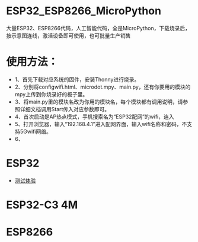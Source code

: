 # ESP32_ESP8266_MicroPython
大量ESP32、ESP8266代码，人工智能代码，全是MicroPython，下载烧录后，按示意图连线，激活设备即可使用，也可批量生产销售

# 使用方法：
- 1、首先下载对应系统的固件，安装Thonny进行烧录。
- 2、分别将configwifi.html、microdot.mpy、main.py，还有你要用的模块的mpy上传到你烧录好的板子里。
- 3、将main.py里的模块名改为你用的模块名，每个模块都有调用说明，请参照详细文档调用Start传入对应参数即可。
- 4、首次启动是AP热点模式，手机搜索名为“ESP32配网”的wifi，连入
- 5、打开浏览器，输入“192.168.4.1”进入配网界面，输入wifi名称和密码，不支持5Gwifi网络。
- 6、

# ESP32
- [测试体验](https://github.com/dhrdzy/ESP32_ESP8266_MicroPython/raw/main/验证激活.mpy)


# ESP32-C3 4M


# ESP8266
